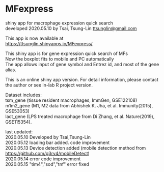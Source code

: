# MFexpress
shiny app for macrophage expression quick search  
developed 2020.05.10 by Tsai, Tsung-Lin ttsunglin@gmail.com  


This app is now available at  
https://ttsunglin.shinyapps.io/MFexpress/  

                                
This shiny app is for gene expression quick search of MFs  
Now the boxplot fits to mobile and PC automatically  
The app allows input of gene symbol and Entrez id, and most of the gene alias.  
                                 
This is an online shiny app version. For detail information, please contact the author or see in-lab R project version.  

Dataset includes:  
tsm_gene (tissue resident macrophages, ImmGen, GSE122108)  
m1m2_gene (M1, M2 data from Abhishek K. Jha, et al. Immunity(2015), GSE53053)  
lact_gene (LPS treated macrophage from Di Zhang, et al. Nature(2019), GSE115354).  

last updated:  
2020.05.10 Developed by Tsai,Tsung-Lin  
2020.05.12 loading bar added. code improvement  
2020.05.13 Device detection added (mobile detection method from https://github.com/g3rv4/mobileDetect)  
2020.05.14 error code improvement  
2020.05.15 "tim4","sod","tnf" error fixed

